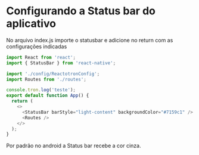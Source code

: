 # Configurando a Status bar do aplicativo

No arquivo index.js importe o statusbar e adicione no return com as configurações indicadas

```js
import React from 'react';
import { StatusBar } from 'react-native';

import './config/ReactotronConfig';
import Routes from './routes';

console.tron.log('teste');
export default function App() {
  return (
    <>
      <StatusBar barStyle="light-content" backgroundColor="#7159c1" />
      <Routes />
    </>
  );
}
```

Por padrão no android a Status bar recebe a cor cinza.
